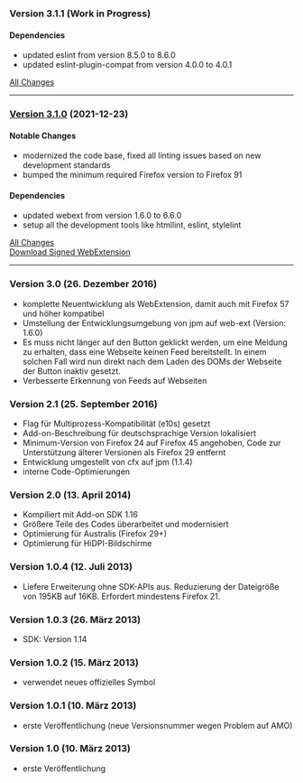 ### Version 3.1.1 (Work in Progress)

#### Dependencies

- updated eslint from version 8.5.0 to 8.6.0
- updated eslint-plugin-compat from version 4.0.0 to 4.0.1

[All Changes](https://github.com/cadeyrn/subtome/compare/v3.1.0...master)

---

### [Version 3.1.0](https://github.com/cadeyrn/subtome/releases/tag/v3.1.0) (2021-12-23)

#### Notable Changes

- modernized the code base, fixed all linting issues based on new development standards
- bumped the minimum required Firefox version to Firefox 91

#### Dependencies

- updated webext from version 1.6.0 to 6.6.0
- setup all the development tools like htmllint, eslint, stylelint

[All Changes](https://github.com/cadeyrn/subtome/compare/v3.0...v3.1.0)<br />
[Download Signed WebExtension](https://addons.mozilla.org/en-US/firefox/addon/subtome-subscribe-button/versions/?page=1#version-3.1.0)

---

### Version 3.0 (26. Dezember 2016)

- komplette Neuentwicklung als WebExtension, damit auch mit Firefox 57 und höher kompatibel
- Umstellung der Entwicklungsumgebung von jpm auf web-ext (Version: 1.6.0)
- Es muss nicht länger auf den Button geklickt werden, um eine Meldung zu erhalten, dass eine Webseite keinen Feed
  bereitstellt. In einem solchen Fall wird nun direkt nach dem Laden des DOMs der Webseite der Button inaktiv gesetzt.
- Verbesserte Erkennung von Feeds auf Webseiten

### Version 2.1 (25. September 2016)

- Flag für Multiprozess-Kompatibilität (e10s) gesetzt
- Add-on-Beschreibung für deutschsprachige Version lokalisiert
- Minimum-Version von Firefox 24 auf Firefox 45 angehoben, Code zur Unterstützung älterer Versionen als Firefox 29
  entfernt
- Entwicklung umgestellt von cfx auf jpm (1.1.4)
- interne Code-Optimierungen

### Version 2.0 (13. April 2014)

- Kompiliert mit Add-on SDK 1.16
- Größere Teile des Codes überarbeitet und modernisiert
- Optimierung für Australis (Firefox 29+)
- Optimierung für HiDPI-Bildschirme

### Version 1.0.4 (12. Juli 2013)

- Liefere Erweiterung ohne SDK-APIs aus. Reduzierung der Dateigröße von 195KB auf 16KB. Erfordert mindestens Firefox 21.

### Version 1.0.3 (26. März 2013)

- SDK: Version 1.14

### Version 1.0.2 (15. März 2013)

- verwendet neues offizielles Symbol

### Version 1.0.1 (10. März 2013)

- erste Veröffentlichung (neue Versionsnummer wegen Problem auf AMO)

### Version 1.0 (10. März 2013)

- erste Veröffentlichung
